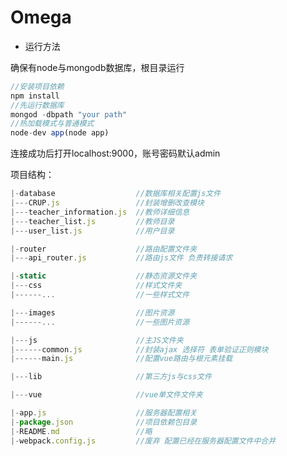 # Omega

-   运行方法

确保有node与mongodb数据库，根目录运行

```javascript
//安装项目依赖
npm install
//先运行数据库
mongod -dbpath "your path"
//热加载模式与普通模式
node-dev app(node app)
```

连接成功后打开localhost:9000，账号密码默认admin



项目结构：

```javascript
|-database 					//数据库相关配置js文件
|---CRUP.js					//封装增删改查模块
|---teacher_information.js	//教师详细信息
|---teacher_list.js			//教师目录
|---user_list.js			//用户目录

|-router 					//路由配置文件夹
|---api_router.js			//路由js文件 负责转接请求

|-static					//静态资源文件夹
|---css						//样式文件夹
|------...					//一些样式文件

|---images					//图片资源
|------...					//一些图片资源

|---js						//主JS文件夹
|------common.js			//封装ajax 选择符 表单验证正则模块
|------main.js				//配置vue路由与根元素挂载

|---lib						//第三方js与css文件

|---vue						//vue单文件文件夹

|-app.js					//服务器配置相关
|-package.json				//项目依赖包目录
|-README.md					//略
|-webpack.config.js			//废弃 配置已经在服务器配置文件中合并
```



